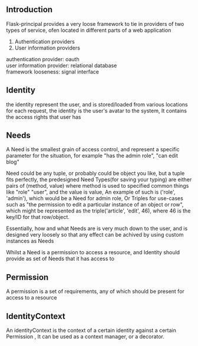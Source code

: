 ## Introduction

Flask-principal provides a very loose framework to tie in providers of two 
types of service, ofen located in different parts of a web application  
1. Authentication providers  
2. User information providers  

authentication provider: oauth  
user information provider: relational database  
framework looseness: signal interface

## Identity
the identity represent the user, and is stored/loaded from various locations
for each request, the identity is the user's avatar to the system, It contains
the access rights that user has

## Needs
A Need is the smallest grain of access control, and represent a specific 
parameter for the situation, for example "has the admin role", "can edit blog"

Need could be any tuple, or probably could be object you like, but a tuple
fits perfectly, the predesigned Need Types(for saving your typing) are either
pairs of (method, value) where method is used to specified common things like "role" "user", and the value is value, An example of such is ('role', 'admin'), which would be a Need for admin role, Or Triples for use-cases such as "the permission to edit a particular instance of an object or row", which might be represented as the triple('article', 'edit', 46), where 46 is the key/ID for that row/object.

Essentially, how and what Needs are is very much down to the user, and is designed very loosely so that any effect can be achived by using custom instances as Needs

Whilst a Need is a permission to access a resource, and Identity should provide 
as set of Needs that it has access to



## Permission

A permission is a set of requirements, any of which should be present for
access to a resource

## IdentityContext
An identityContext is the context of a certain identity against a certain 
Permission , It can be used as a context manager, or a decorator.  
